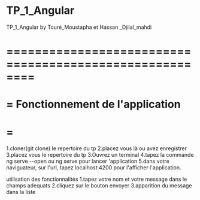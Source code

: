 # TP_1_Angular
TP_1_Angular by Touré_Moustapha et Hassan _Djilal_mahdi

========================================================
=
=	Fonctionnement de l'application
=
=
========================================================
1.cloner(git clone) le repertoire du tp
2.placez vous là ou avez enregistrer
3.placez vous le repertoire du tp
3.Ouvrez un terminal 
4.tapez la commande ng serve --open ou ng serve  pour lancer 'application
5.dans votre naviguateur, sur l'url, tapez localhost:4200 pour l'afficher l'application.


utilisation des fonctionnalités
1.tapez votre nom et votre message dans le champs adequats 
2.cliquez sur le bouton envoyer
3.apparition du message dans la liste
